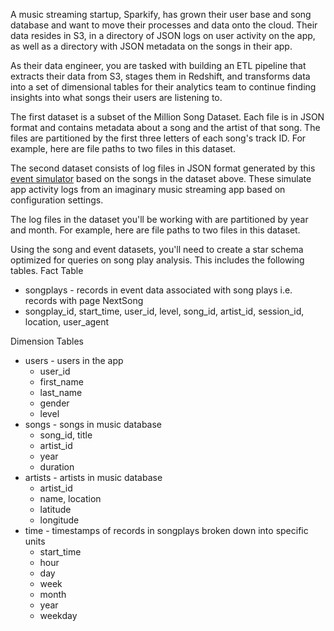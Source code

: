 A music streaming startup, Sparkify, has grown their user base and song database and want to move their processes and data onto the cloud. Their data resides in S3, in a directory of JSON logs on user activity on the app, as well as a directory with JSON metadata on the songs in their app.

As their data engineer, you are tasked with building an ETL pipeline that extracts their data from S3, stages them in Redshift, and transforms data into a set of dimensional tables for their analytics team to continue finding insights into what songs their users are listening to.

The first dataset is a subset of the Million Song Dataset. Each file is in JSON format and contains metadata about a song and the artist of that song. The files are partitioned by the first three letters of each song's track ID. For example, here are file paths to two files in this dataset.

The second dataset consists of log files in JSON format generated by this [event simulator](https://github.com/Interana/eventsim) based on the songs in the dataset above. These simulate app activity logs from an imaginary music streaming app based on configuration settings.

The log files in the dataset you'll be working with are partitioned by year and month. For example, here are file paths to two files in this dataset.

Using the song and event datasets, you'll need to create a star schema optimized for queries on song play analysis. This includes the following tables.
Fact Table

* songplays - records in event data associated with song plays i.e. records with page NextSong
* songplay_id, start_time, user_id, level, song_id, artist_id, session_id, location, user_agent

Dimension Tables

* users - users in the app
    * user_id
    * first_name
    * last_name
    * gender
    * level
* songs - songs in music database
    * song_id, title
    * artist_id
    * year
    * duration
* artists - artists in music database
    * artist_id
    * name, location
    * latitude
    * longitude
* time - timestamps of records in songplays broken down into specific units
    * start_time
    * hour
    * day
    * week
    * month
    * year
    * weekday
